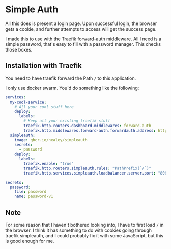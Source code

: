 # Simple Auth

All this does is present a login page.
Upon successful login, the browser gets a cookie,
and further attempts to access will get the success page.

I made this to use with the Traefik forward-auth middleware.
All I need is a simple password, that's easy to fill with a password manager.
This checks those boxes.

## Installation with Traefik

You need to have traefik forward the Path `/` to this application.

I only use docker swarm. You'd do something like the following:

```yaml
services:
  my-cool-service:
    # All your cool stuff here
    deploy:
      labels:
        # Keep all your existing traefik stuff
        traefik.http.routers.dashboard.middlewares: forward-auth
        traefik.http.middlewares.forward-auth.forwardauth.address: http://simpleauth:8080/
  simpleauth:
    image: ghcr.io/nealey/simpleauth
    secrets:
      - password
    deploy:
      labels:
        traefik.enable: "true"
        traefik.http.routers.simpleauth.rules: "PathPrefix(`/`)"
        traefik.http.services.simpleauth.loadbalancer.server.port: "8080"

secrets:
  password:
    file: password
    name: password-v1
```

## Note

For some reason that I haven't bothered looking into,
I have to first load `/` in the browser.
I think it has something to do with cookies going through traefik simpleauth,
and I could probably fix it with some JavaScript,
but this is good enough for me.
